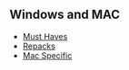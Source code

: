## Windows and MAC

- [Must Haves](must_haves.md)
- [Repacks](repacks.md)
- [Mac Specific](mac_specific.md)

